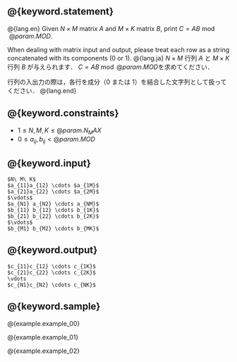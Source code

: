 ## @{keyword.statement}

@{lang.en}
Given $N \times M$ matrix $A$ and $M \times K$ matrix $B$, print $C = AB \bmod @{param.MOD}$. 

When dealing with matrix input and output, please treat each row as a string concatenated with its components ($0$ or $1$).
@{lang.ja}
$N \times M$ 行列 $A$ と $M \times K$ 行列 $B$ が与えられます． $C = A B \bmod @{param.MOD}$を求めてください．

行列の入出力の際は，各行を成分（$0$ または $1$）を結合した文字列として扱ってください．
@{lang.end}

## @{keyword.constraints}

- $1 \leq N,M,K \leq @{param.N_MAX}$
- $0 \leq a_{ij},b_{ij} < @{param.MOD}$

## @{keyword.input}

```
$N\ M\ K$
$a_{11}a_{12} \cdots $a_{1M}$
$a_{21}a_{22} \cdots $a_{2M}$
$\vdots$
$a_{N1} a_{N2} \cdots a_{NM}$
$b_{11} b_{12} \cdots b_{1K}$
$b_{21} b_{22} \cdots b_{2K}$
$\vdots$
$b_{M1} b_{M2} \cdots b_{MK}$
```

## @{keyword.output}
```
$c_{11}c_{12} \cdots c_{1K}$
$c_{21}c_{22} \cdots c_{2K}$
\vdots
$c_{N1}c_{N2} \cdots c_{NK}$
```

## @{keyword.sample}

@{example.example_00}

@{example.example_01}

@{example.example_02}

